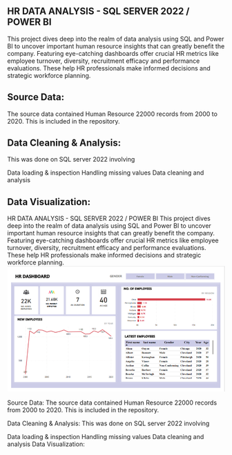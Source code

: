 ## HR DATA ANALYSIS - SQL SERVER 2022 / POWER BI
This project dives deep into the realm of data analysis using SQL and Power BI to uncover important human resource insights that can greatly benefit the company. Featuring eye-catching dashboards offer crucial HR metrics like employee turnover, diversity, recruitment efficacy and performance evaluations. These help HR professionals make informed decisions and strategic workforce planning.

## Source Data:
The source data contained Human Resource 22000 records from 2000 to 2020. This is included in the repository.

## Data Cleaning & Analysis:
This was done on SQL server 2022 involving

Data loading & inspection
Handling missing values
Data cleaning and analysis

## Data Visualization:
HR DATA ANALYSIS - SQL SERVER 2022 / POWER BI
This project dives deep into the realm of data analysis using SQL and Power BI to uncover important human resource insights that can greatly benefit the company. Featuring eye-catching dashboards offer crucial HR metrics like employee turnover, diversity, recruitment efficacy and performance evaluations. These help HR professionals make informed decisions and strategic workforce planning.
![Header](https://github.com/ruggedx220/HR-Data-analysis-project/blob/main/Screenshot%202024-01-29%20021841.png) 

Source Data:
The source data contained Human Resource 22000 records from 2000 to 2020. This is included in the repository.

Data Cleaning & Analysis:
This was done on SQL server 2022 involving

Data loading & inspection
Handling missing values
Data cleaning and analysis
Data Visualization:
